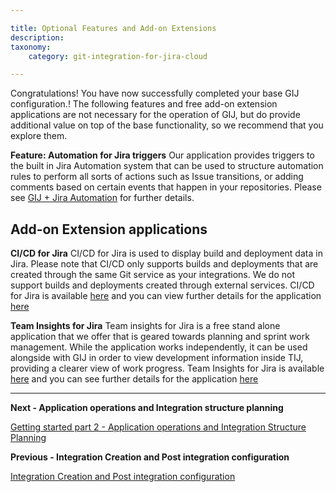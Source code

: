 ```yaml
---

title: Optional Features and Add-on Extensions
description:
taxonomy:
    category: git-integration-for-jira-cloud

---
```

Congratulations! You have now successfully completed your base GIJ configuration.! The following features and free add-on extension applications are not necessary for the operation of GIJ, but do provide additional value on top of the base functionality, so we recommend that you explore them.

**Feature: Automation for Jira triggers**
Our application provides triggers to the built in Jira Automation system that can be used to structure automation rules to perform all sorts of actions such as Issue transitions, or adding comments based on certain events that happen in your repositories. Please see [GIJ + Jira Automation](https://help.gitkraken.com/git-integration-for-jira-cloud/git-integration-jira-automation-gij-cloud/) for further details.


## Add-on Extension applications
**CI/CD for Jira**
CI/CD for Jira is used to display build and deployment data in Jira. Please note that CI/CD only supports builds and deployments that are created through the same Git service as your integrations. We do not support builds and deployments created through external services. CI/CD for Jira is available [here](https://marketplace.atlassian.com/apps/1228578/ci-cd-for-jira?hosting=cloud&tab=overview) and you can view further details for the application [here](https://help.gitkraken.com/git-integration-for-jira-cloud/cicd-getting-started-with-ci-cd-for-jira-gij-cloud/)

**Team Insights for Jira**
Team insights for Jira is a free stand alone application that we offer that is geared towards planning and sprint work management. While the application works independently, it can be used alongside with GIJ in order to view development information inside TIJ, providing a clearer view of work progress. Team Insights for Jira is available [here](https://marketplace.atlassian.com/apps/1230390/team-insights-for-jira?hosting=cloud&tab=overview) and you can see further details for the application [here](https://help.gitkraken.com/git-integration-for-jira-cloud/team-insights-for-jira-gij-cloud/)


___

**Next - Application operations and Integration structure planning**

[Getting started part 2 - Application operations and Integration Structure Planning](/git-integration-for-jira-cloud/Getting-Started-Guide-App-operations-and-planning)

**Previous - Integration Creation and Post integration configuration**

[Integration Creation and Post integration configuration](/git-integration-for-jira-cloud/Getting-Started-Guide-Integration-Creation-Post-Integration-Config.md)

